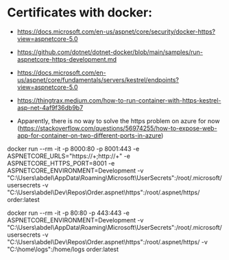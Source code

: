 # Certificates with docker:

- https://docs.microsoft.com/en-us/aspnet/core/security/docker-https?view=aspnetcore-5.0
- https://github.com/dotnet/dotnet-docker/blob/main/samples/run-aspnetcore-https-development.md
- https://docs.microsoft.com/en-us/aspnet/core/fundamentals/servers/kestrel/endpoints?view=aspnetcore-5.0
- https://thingtrax.medium.com/how-to-run-container-with-https-kestrel-asp-net-4af9f36db9b7

- Apparently, there is no way to solve the https problem on azure for now (https://stackoverflow.com/questions/56974255/how-to-expose-web-app-for-container-on-two-different-ports-in-azure)

docker run --rm -it -p 8000:80 -p 8001:443 -e ASPNETCORE_URLS="https://+;http://+" -e ASPNETCORE_HTTPS_PORT=8001 -e ASPNETCORE_ENVIRONMENT=Development -v "C:\Users\abdel\AppData\Roaming\Microsoft\UserSecrets":/root/.microsoft/usersecrets -v "C:\Users\abdel\Dev\Repos\Order\.aspnet\https":/root/.aspnet/https/ order:latest

docker run --rm -it -p 80:80 -p 443:443 -e ASPNETCORE_ENVIRONMENT=Development -v "C:\Users\abdel\AppData\Roaming\Microsoft\UserSecrets":/root/.microsoft/usersecrets -v "C:\Users\abdel\Dev\Repos\Order\.aspnet\https":/root/.aspnet/https/ -v "C:\home\logs":/home/logs order:latest
